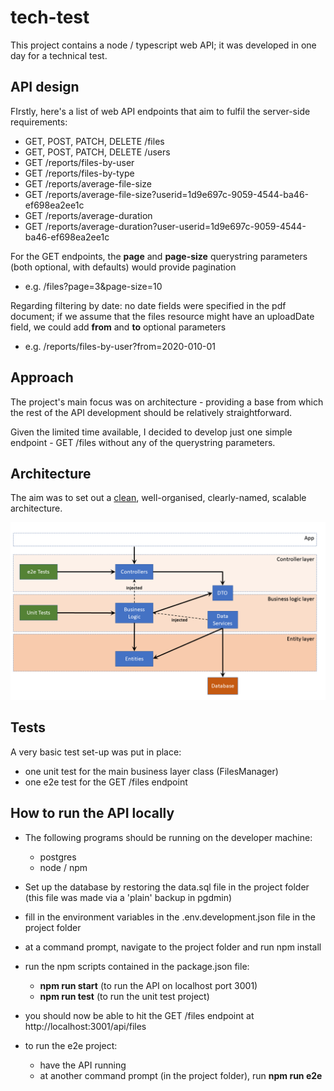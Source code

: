 # tech-test
This project contains a node / typescript web API; it was developed in one day for a technical test.





## API design

FIrstly, here's a list of web API endpoints that aim to fulfil the server-side requirements:



- GET, POST, PATCH, DELETE /files
- GET, POST, PATCH, DELETE /users
- GET /reports/files-by-user
- GET /reports/files-by-type
- GET /reports/average-file-size
- GET /reports/average-file-size?userid=1d9e697c-9059-4544-ba46-ef698ea2ee1c
- GET /reports/average-duration
- GET /reports/average-duration?user-userid=1d9e697c-9059-4544-ba46-ef698ea2ee1c

 

For the GET endpoints, the **page** and **page-size** querystring parameters (both optional, with defaults) would provide pagination 

-  e.g. /files?page=3&page-size=10

Regarding filtering by date: no date fields were specified in the pdf document; if we assume that the files resource might have an uploadDate field, we could add **from** and **to** optional parameters

- e.g. /reports/files-by-user?from=2020-010-01





## Approach

The project's main focus was on architecture - providing a base from which the rest of the API development should be relatively straightforward.

Given the limited time available, I decided to develop just one simple endpoint - GET /files without any of the querystring parameters.





## Architecture

The aim was to set out a [clean](https://www.freecodecamp.org/news/a-quick-introduction-to-clean-architecture-990c014448d2/), well-organised, clearly-named, scalable architecture.

!['](https://github.com/ireoostacchini/tech-test/blob/master/docs/tech-test-architecture.png)



## Tests



A very basic test set-up was put in place:

- one unit test for the main business layer class (FilesManager)
- one e2e test for the GET /files endpoint





## How to run the API locally

- The following programs should be running on the developer machine:
  - postgres 
  - node / npm

- Set up the database by restoring the data.sql file in the project folder (this file was made via a 'plain' backup in pgdmin)   
- fill in the environment variables in the .env.development.json file in the project folder
- at a command prompt, navigate to the project folder and run npm install
- run the npm scripts contained in the package.json file:
  - **npm run start** (to run the API on localhost port 3001)
  - **npm run test** (to run the unit test project)
- you should now be able to hit the GET /files endpoint at http://localhost:3001/api/files
- to run the e2e project:
  - have the API running
  - at another command prompt (in the project folder), run  **npm run e2e**
